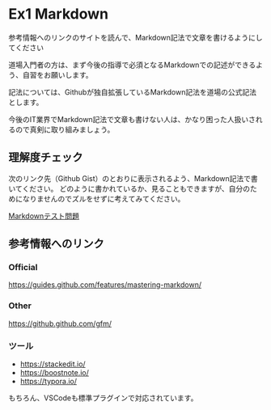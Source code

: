 # Ex1 Markdown

参考情報へのリンクのサイトを読んで、Markdown記法で文章を書けるようにしてください

道場入門者の方は、まず今後の指導で必須となるMarkdownでの記述ができるよう、自習をお願いします。

記法については、Githubが独自拡張しているMarkdown記法を道場の公式記法とします。


今後のIT業界でMarkdown記法で文章も書けない人は、かなり困った人扱いされるので真剣に取り組みましょう。


## 理解度チェック

次のリンク先（Github Gist）のとおりに表示されるよう、Markdown記法で書いてください。
どのように書かれているか、見ることもできますが、自分のためになりませんのでズルをせずに考えてみてください。


[Markdownテスト問題](https://gist.github.com/bcts369/855b44f5de5a9962e84252bcf4b68934)


## 参考情報へのリンク

### Official
https://guides.github.com/features/mastering-markdown/

### Other

https://github.github.com/gfm/


### ツール

- https://stackedit.io/
- https://boostnote.io/
- https://typora.io/

もちろん、VSCodeも標準プラグインで対応されています。
